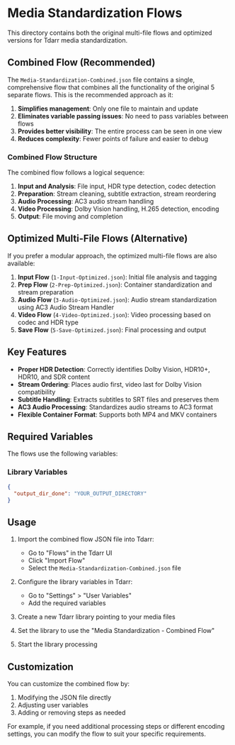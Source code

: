 # Media Standardization Flows

This directory contains both the original multi-file flows and optimized versions for Tdarr media standardization.

## Combined Flow (Recommended)

The `Media-Standardization-Combined.json` file contains a single, comprehensive flow that combines all the functionality of the original 5 separate flows. This is the recommended approach as it:

1. **Simplifies management**: Only one file to maintain and update
2. **Eliminates variable passing issues**: No need to pass variables between flows
3. **Provides better visibility**: The entire process can be seen in one view
4. **Reduces complexity**: Fewer points of failure and easier to debug

### Combined Flow Structure

The combined flow follows a logical sequence:

1. **Input and Analysis**: File input, HDR type detection, codec detection
2. **Preparation**: Stream cleaning, subtitle extraction, stream reordering
3. **Audio Processing**: AC3 audio stream handling
4. **Video Processing**: Dolby Vision handling, H.265 detection, encoding
5. **Output**: File moving and completion

## Optimized Multi-File Flows (Alternative)

If you prefer a modular approach, the optimized multi-file flows are also available:

1. **Input Flow** (`1-Input-Optimized.json`): Initial file analysis and tagging
2. **Prep Flow** (`2-Prep-Optimized.json`): Container standardization and stream preparation
3. **Audio Flow** (`3-Audio-Optimized.json`): Audio stream standardization using AC3 Audio Stream Handler
4. **Video Flow** (`4-Video-Optimized.json`): Video processing based on codec and HDR type
5. **Save Flow** (`5-Save-Optimized.json`): Final processing and output

## Key Features

- **Proper HDR Detection**: Correctly identifies Dolby Vision, HDR10+, HDR10, and SDR content
- **Stream Ordering**: Places audio first, video last for Dolby Vision compatibility
- **Subtitle Handling**: Extracts subtitles to SRT files and preserves them
- **AC3 Audio Processing**: Standardizes audio streams to AC3 format
- **Flexible Container Format**: Supports both MP4 and MKV containers

## Required Variables

The flows use the following variables:

### Library Variables

```json
{
  "output_dir_done": "YOUR_OUTPUT_DIRECTORY"
}
```

## Usage

1. Import the combined flow JSON file into Tdarr:
   - Go to "Flows" in the Tdarr UI
   - Click "Import Flow"
   - Select the `Media-Standardization-Combined.json` file

2. Configure the library variables in Tdarr:
   - Go to "Settings" > "User Variables"
   - Add the required variables

3. Create a new Tdarr library pointing to your media files
4. Set the library to use the "Media Standardization - Combined Flow"
5. Start the library processing

## Customization

You can customize the combined flow by:

1. Modifying the JSON file directly
2. Adjusting user variables
3. Adding or removing steps as needed

For example, if you need additional processing steps or different encoding settings, you can modify the flow to suit your specific requirements.